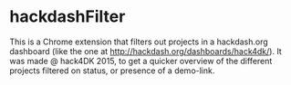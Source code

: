 # hackdashFilter

This is a Chrome extension that filters out projects in a hackdash.org dashboard (like the one at http://hackdash.org/dashboards/hack4dk/). It was made @ hack4DK 2015, to get a quicker overview of the different projects filtered on status, or presence of a demo-link.
